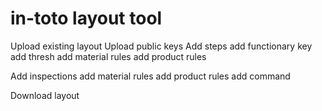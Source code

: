 # in-toto layout tool

Upload existing layout
Upload public keys
Add steps
  add functionary key
  add thresh
  add material rules
  add product rules


Add inspections
  add material rules
  add product rules
  add command

Download layout
